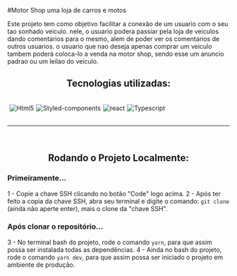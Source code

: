 #Motor Shop uma loja de carros e motos

Este projeto tem como objetivo facilitar a conexão de um usuario com o seu tao sonhado veiculo. nele, o usuario podera passiar pela loja de veiculos dando comentarios para o mesmo, alem de poder ver os comentarios de outros usuarios. o usuario que nao deseja apenas comprar um veiculo tambem poderá coloca-lo a venda na motor shop, sendo esse um anuncio padrao ou um leilao do veiculo.

<h2 align ='center'> Tecnologias utilizadas: </h2>

<br>
<div id="tecs"style='display:flex; gap: 5px;'><br>
   <img align="center" alt="Html5" src="https://img.shields.io/badge/HTML5-E34F26?style=for-the-badge&logo=html5&logoColor=white">

   <img align="center" alt="Styled-components" src="https://img.shields.io/badge/styled_omponents-1572B6?style=for-the-badge&logo=styled-components&logoColor=white">

   <img align="center" alt="react" src="https://img.shields.io/badge/React-20232A?style=for-the-badge&logo=react&logoColor=61DAFB">

   <img align="center" alt="Typescript" src="https://img.shields.io/badge/TypeScript-007ACC?style=for-the-badge&logo=typescript&logoColor=white">

</div></br>
<hr>
<br>

<h2 align ='center'> Rodando o Projeto Localmente: </h2>

### Primeiramente...
1 - Copie a chave SSH clicando no botão "Code" logo acima.
2 - Após ter feito a copia da chave SSH, abra seu terminal e digite o comando: `git clone` (ainda não aperte enter), mais o clone da "chave SSH".

### Após clonar o repositório...
3 - No terminal bash do projeto, rode o comando `yarn`, para que assim possa ser instalada todas as dependências.
4 - Ainda no bash do projeto, rode o comando `yarn dev`, para que assim possa ser iniciado o projeto em ambiente de produção.
